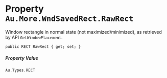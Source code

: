 # Property `Au.More.WndSavedRect.RawRect`

Window rectangle in normal state (not maximized/minimized), as retrieved by API `GetWindowPlacement`.

```
public RECT RawRect { get; set; }
```

##### Property Value

`Au.Types.RECT`
